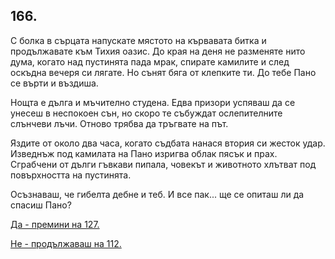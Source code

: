 ## 166.

С болка в сърцата напускате мястото на кървавата битка и
продължавате към Тихия оазис. До края на деня не разменяте нито
дума, когато над пустинята пада мрак, спирате камилите и след
оскъдна вечеря си лягате. Но сънят бяга от клепките ти. До тебе Пано
се върти и въздиша.

Нощта е дълга и мъчително студена. Едва призори успяваш да се
унесеш в неспокоен сън, но скоро те събуждат ослепителните
слънчеви лъчи. Отново трябва да тръгвате на път.

Яздите от около два часа, когато съдбата нанася втория си жесток
удар. Изведнъж под камилата на Пано изригва облак пясък и прах.
Сграбчени от дълги гъвкави пипала, човекът и животното хлътват под
повърхността на пустинята.

Осъзнаваш, че гибелта дебне и теб. И все пак... ще се опиташ ли да
спасиш Пано?

[Да - премини на 127.](./127)

[Не - продължаваш на 112.](./112)

